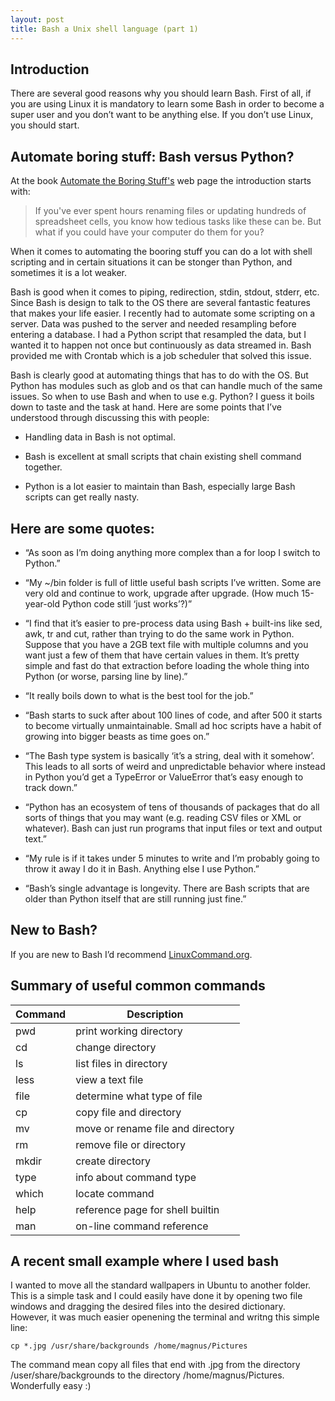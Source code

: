 ```yaml
---
layout: post
title: Bash a Unix shell language (part 1)
---
```


## Introduction
There are several good reasons why you should learn Bash. First of all, if you are using Linux it is mandatory to learn some Bash in order to become a super user and you don’t want to be anything else. If you don’t use Linux, you should start.

## Automate boring stuff: Bash versus Python?
At the book [Automate the Boring Stuff's](https://automatetheboringstuff.com/) web page the introduction starts with:

> If you've ever spent hours renaming files or updating hundreds of spreadsheet cells, you know how tedious tasks like these can be. But what if you could have your computer do them for you?

When it comes to automating the booring stuff you can do a lot with shell scripting and in certain situations it can be stonger than Python, and sometimes it is a lot weaker.

Bash is good when it comes to piping, redirection, stdin, stdout, stderr, etc. Since Bash is design to talk to the OS there are several fantastic features that makes your life easier. I recently had to automate some scripting on a server. Data was pushed to the server and needed resampling before entering a database. I had a Python script that resampled the data, but I wanted it to happen not once but continuously as data streamed in. Bash provided me with Crontab which is a job scheduler that solved this issue.

Bash is clearly good at automating things that has to do with the OS. But Python has modules such as glob and os that can handle much of the same issues. So when to use Bash and when to use e.g. Python? I guess it boils down to taste and the task at hand. Here are some points that I’ve understood through discussing this with people:

* Handling data in Bash is not optimal.

* Bash is excellent at small scripts that chain existing shell command together.

* Python is a lot easier to maintain than Bash, especially large Bash scripts can get really nasty.

## Here are some quotes:

* “As soon as I’m doing anything more complex than a for loop I switch to Python.”

* “My ~/bin folder is full of little useful bash scripts I’ve written. Some are very old and continue to work, upgrade after upgrade. (How much 15-year-old Python code still ‘just works’?)”

* “I find that it’s easier to pre-process data using Bash + built-ins like sed, awk, tr and cut, rather than trying to do the same work in Python. Suppose that you have a 2GB text file with multiple columns and you want just a few of them that have certain values in them. It’s pretty simple and fast do that extraction before loading the whole thing into Python (or worse, parsing line by line).”

* “It really boils down to what is the best tool for the job.”

* “Bash starts to suck after about 100 lines of code, and after 500 it starts to become virtually unmaintainable. Small ad hoc scripts have a habit of growing into bigger beasts as time goes on.”

* “The Bash type system is basically ‘it’s a string, deal with it somehow’. This leads to all sorts of weird and unpredictable behavior where instead in Python you’d get a TypeError or ValueError that’s easy enough to track down.”

* “Python has an ecosystem of tens of thousands of packages that do all sorts of things that you may want (e.g. reading CSV files or XML or whatever). Bash can just run programs that input files or text and output text.”

* “My rule is if it takes under 5 minutes to write and I’m probably going to throw it away I do it in Bash. Anything else I use Python.”

* “Bash’s single advantage is longevity. There are Bash scripts that are older than Python itself that are still running just fine.”

## New to Bash?
If you are new to Bash I’d recommend [LinuxCommand.org]( http://linuxcommand.org/index.php).

## Summary of useful common commands

Command | Description
--- | ---
pwd | print working directory
cd | change directory
ls | list files in directory
less | view a text file
file | determine what type of file
cp | copy file and directory
mv | move or rename file and directory
rm | remove file or directory
mkdir | create directory
type | info about command type
which | locate command
help | reference page for shell builtin
man | on-line command reference

## A recent small example where I used bash
I wanted to move all the standard wallpapers in Ubuntu to another folder. This is a simple task and I could easily have done it by opening two file windows and dragging the desired files into the desired dictionary. However, it was much easier openening the terminal and writng this simple line:

```
cp *.jpg /usr/share/backgrounds /home/magnus/Pictures
```

The command mean copy all files that end with .jpg from the directory /user/share/backgrounds to the directory /home/magnus/Pictures. Wonderfully easy :)

